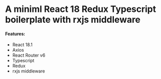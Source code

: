 <h1>A miniml React 18 Redux Typescript boilerplate with rxjs middleware</h1>
<h4>Features: </h4>
<ul>
<li>React 18.1</li>
<li>Axios</li>
<li>React Router v6</li>
<li>Typescript</li>
<li>Redux</li>
<li>rxjs middleware</li>
</ul>
